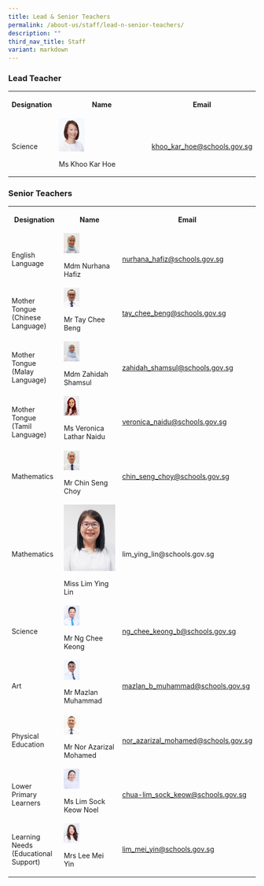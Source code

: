```yaml
---
title: Lead & Senior Teachers
permalink: /about-us/staff/lead-n-senior-teachers/
description: ""
third_nav_title: Staff
variant: markdown
---
```

<h3>Lead Teacher</h3>
<table style="minWidth: 75px">
<colgroup>
<col>
<col>
<col>
</colgroup>
<tbody>
<tr>
<th rowspan="1" colspan="1">
<p>Designation</p>
</th>
<th rowspan="1" colspan="1">
<p>Name</p>
</th>
<th rowspan="1" colspan="1">
<p>Email</p>
</th>
</tr>
<tr>
<td rowspan="1" colspan="1">
<p>Science</p>
</td>
<td rowspan="1" colspan="1">
<div class="isomer-image-wrapper">
<img style="width: 30%" height="auto" width="100%" alt="" src="/images/Key Personnel 1/keypersonnel7.jpg">
</div>
<p>Ms Khoo Kar Hoe</p>
</td>
<td rowspan="1" colspan="1">
<p><a href="khoo_kar_hoe@schools.gov.sg" rel="noopener noreferrer nofollow" target="_blank">khoo_kar_hoe@schools.gov.sg</a>
</p>
</td>
</tr>
</tbody>
</table>
<h3>Senior Teachers</h3>
<table style="minWidth: 75px">
<colgroup>
<col>
<col>
<col>
</colgroup>
<tbody>
<tr>
<th rowspan="1" colspan="1">
<p>Designation</p>
</th>
<th rowspan="1" colspan="1">
<p>Name</p>
</th>
<th rowspan="1" colspan="1">
<p>Email</p>
</th>
</tr>
<tr>
<td rowspan="1" colspan="1">
<p>English Language</p>
</td>
<td rowspan="1" colspan="1">
<div class="isomer-image-wrapper">
<img style="width:30%;" height="auto" width="100%" src="/images/Staff%20Photos/Senior%20Teachers/mdm%20nurhana%20hafiz%20passport%20size.jpg">
</div>
<p>Mdm Nurhana Hafiz</p>
</td>
<td rowspan="1" colspan="1">
<p><a href="mailto:nurhana_hafiz@schools.gov.sg" rel="noopener noreferrer nofollow" target="_blank">nurhana_hafiz@schools.gov.sg</a>
</p>
</td>
</tr>
<tr>
<td rowspan="1" colspan="1">
<p>Mother Tongue (Chinese Language)</p>
</td>
<td rowspan="1" colspan="1">
<div class="isomer-image-wrapper">
<img style="width: 30%" height="auto" width="100%" alt="" src="/images/Staff Photos/MR_TAY_CHEE_BENG_passport.jpg">
</div>
<p>Mr Tay Chee Beng</p>
</td>
<td rowspan="1" colspan="1">
<p><a href="tay_chee_beng@schools.gov.sg" rel="noopener noreferrer nofollow" target="_blank">tay_chee_beng@schools.gov.sg</a>
</p>
</td>
</tr>
<tr>
<td rowspan="1" colspan="1">
<p>Mother Tongue (Malay Language)</p>
</td>
<td rowspan="1" colspan="1">
<div class="isomer-image-wrapper">
<img style="width: 30%" height="auto" width="100%" alt="" src="/images/Staff%20Photos/2025/Mdm_Zahidah_Shamsul__PP_Size_.jpg">
</div>
<p>Mdm Zahidah Shamsul</p>
</td>
<td rowspan="1" colspan="1">
<p><a href="mailto:zahidah_shamsul@schools.gov.sg" rel="noopener noreferrer nofollow" target="_blank">zahidah_shamsul@schools.gov.sg</a>
</p>
</td>
</tr>
<tr>
<td rowspan="1" colspan="1">
<p>Mother Tongue (Tamil Language)</p>
</td>
<td rowspan="1" colspan="1">
<div class="isomer-image-wrapper">
<img style="width:30%" height="auto" width="100%" src="/images/Staff%20Photos/2025/MS_VERONICA_LATHAR_NAIDU__PP_Size__3.jpg">
</div>
<p>Ms Veronica Lathar Naidu</p>
</td>
<td rowspan="1" colspan="1">
<p><a href="mailto:veronica_naidu@schools.gov.sg" rel="noopener noreferrer nofollow" target="_blank">veronica_naidu@schools.gov.sg</a>
</p>
</td>
</tr>
<tr>
<td rowspan="1" colspan="1">
<p>Mathematics</p>
</td>
<td rowspan="1" colspan="1">
<div class="isomer-image-wrapper">
<img style="width:30%;" height="auto" width="100%" src="/images/Staff%20Photos/Senior%20Teachers/mr%20chin%20seng%20choy%20.jpg">
</div>
<p>Mr Chin Seng Choy</p>
</td>
<td rowspan="1" colspan="1">
<p><a href="mailto:chin_seng_choy_lance@schools.gov.sg" rel="noopener noreferrer nofollow" target="_blank">chin_seng_choy@schools.gov.sg</a>
</p>
</td>
</tr>
<tr>
<td rowspan="1" colspan="1">
<p>Mathematics</p>
</td>
<td rowspan="1" colspan="1">
<div class="isomer-image-wrapper">
<img style="width: 100%" height="auto" width="100%" alt="" src="/images/Miss_Lim_Ying_Lin__PP_Size_.jpg">
</div>
<p>Miss Lim Ying Lin</p>
</td>
<td rowspan="1" colspan="1">
<p><a rel="noopener noreferrer nofollow" target="_blank">lim_ying_lin@schools.gov.sg</a>
</p>
</td>
</tr>
<tr>
<td rowspan="1" colspan="1">
<p>Science</p>
</td>
<td rowspan="1" colspan="1">
<div class="isomer-image-wrapper">
<img style="width:30%;" height="auto" width="100%" src="/images/Staff%20Photos/Senior%20Teachers/mr%20ng%20chee%20keong%20.jpg">
</div>
<p>Mr Ng Chee Keong</p>
</td>
<td rowspan="1" colspan="1">
<p><a href="mailto:ng_chee_keong_b@schools.gov.sg" rel="noopener noreferrer nofollow" target="_blank">ng_chee_keong_b@schools.gov.sg</a>
</p>
</td>
</tr>
<tr>
<td rowspan="1" colspan="1">
<p>Art</p>
</td>
<td rowspan="1" colspan="1">
<div class="isomer-image-wrapper">
<img style="width:30%;" height="auto" width="100%" src="/images/Staff%20Photos/Senior%20Teachers/mr%20mazlan%20muhammad%20.jpg">
</div>
<p>Mr Mazlan Muhammad</p>
</td>
<td rowspan="1" colspan="1">
<p><a href="mailto:mazlan_b_muhammad@schools.gov.sg" rel="noopener noreferrer nofollow" target="_blank">mazlan_b_muhammad@schools.gov.sg</a>
</p>
</td>
</tr>
<tr>
<td rowspan="1" colspan="1">
<p>Physical Education</p>
</td>
<td rowspan="1" colspan="1">
<div class="isomer-image-wrapper">
<img style="width:30%;" height="auto" width="100%" src="/images/Staff%20Photos/P6%20Teachers/mr%20nor%20azarizal%20mohamed%20passport%20size.jpg">
</div>
<p>Mr Nor Azarizal Mohamed</p>
</td>
<td rowspan="1" colspan="1">
<p><a href="mailto:nor_azarizal_mohamed@schools.gov.sg" rel="noopener noreferrer nofollow" target="_blank">nor_azarizal_mohamed@schools.gov.sg</a>
</p>
</td>
</tr>
<tr>
<td rowspan="1" colspan="1">
<p>Lower Primary Learners</p>
</td>
<td rowspan="1" colspan="1">
<div class="isomer-image-wrapper">
<img style="width:30%;" height="auto" width="100%" src="/images/Staff%20Photos/Senior%20Teachers/ms%20lim%20sock%20keow%20noel%20.jpg">
</div>
<p>Ms Lim Sock Keow Noel</p>
</td>
<td rowspan="1" colspan="1">
<p><a href="mailto:chua-lim_sock_keow@schools.gov.sg" rel="noopener noreferrer nofollow" target="_blank">chua-lim_sock_keow@schools.gov.sg</a>
</p>
</td>
</tr>
<tr>
<td rowspan="1" colspan="1">
<p>Learning Needs (Educational Support)</p>
</td>
<td rowspan="1" colspan="1">
<div class="isomer-image-wrapper">
<img style="width:30%;" height="auto" width="100%" src="/images/Staff%20Photos/P1%20Teachers/mrs%20lim%20mei%20yin.jpg">
</div>
<p>Mrs Lee Mei Yin</p>
</td>
<td rowspan="1" colspan="1">
<p><a href="mailto:lim_mei_yin@schools.gov.sg" rel="noopener noreferrer nofollow" target="_blank">lim_mei_yin@schools.gov.sg</a>
</p>
</td>
</tr>
</tbody>
</table>
<p></p>